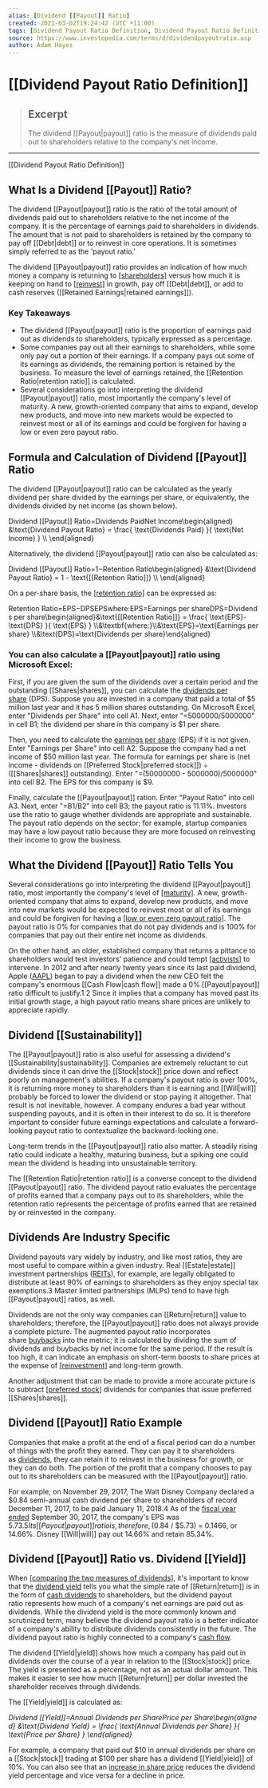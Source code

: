 ```yaml
---
alias: [Dividend [[Payout]] Ratio]
created: 2021-03-02T19:24:42 (UTC +11:00)
tags: [Dividend Payout Ratio Definition, Dividend Payout Ratio Definition]
source: https://www.investopedia.com/terms/d/dividendpayoutratio.asp
author: Adam Hayes
---
```


# [[Dividend Payout Ratio Definition]]

> ## Excerpt
> The dividend [[Payout|payout]] ratio is the measure of dividends paid out to shareholders relative to the company's net income.

---

[[Dividend Payout Ratio Definition]]
## What Is a Dividend [[Payout]] Ratio?

The dividend [[Payout|payout]] ratio is the ratio of the total amount of dividends paid out to shareholders relative to the net income of the company. It is the percentage of earnings paid to shareholders in dividends. The amount that is not paid to shareholders is retained by the company to pay off [[Debt|debt]] or to reinvest in core operations. It is sometimes simply referred to as the 'payout ratio.'

The dividend [[Payout|payout]] ratio provides an indication of how much money a company is returning to [[shareholders]](https://www.investopedia.com/terms/s/shareholder.asp) versus how much it is keeping on hand to [[reinvest]](https://www.investopedia.com/terms/r/[[Reinvestment|reinvestment]].asp) in growth, pay off [[Debt|debt]], or add to cash reserves ([[Retained Earnings|retained earnings]]). 

### Key Takeaways

-   The dividend [[Payout|payout]] ratio is the proportion of earnings paid out as dividends to shareholders, typically expressed as a percentage. 
-   Some companies pay out all their earnings to shareholders, while some only pay out a portion of their earnings. If a company pays out some of its earnings as dividends, the remaining portion is retained by the business. To measure the level of earnings retained, the [[Retention Ratio|retention ratio]] is calculated.
-   Several considerations go into interpreting the dividend [[Payout|payout]] ratio, most importantly the company's level of maturity. A new, growth-oriented company that aims to expand, develop new products, and move into new markets would be expected to reinvest most or all of its earnings and could be forgiven for having a low or even zero payout ratio.

## Formula and Calculation of Dividend [[Payout]] Ratio

The dividend [[Payout|payout]] ratio can be calculated as the yearly dividend per share divided by the earnings per share, or equivalently, the dividends divided by net income (as shown below).

Dividend [[Payout]] Ratio\=Dividends PaidNet Income\\begin{aligned} &\\text{Dividend Payout Ratio} = \\frac{ \\text{Dividends Paid} }{ \\text{Net Income} } \\\\ \\end{aligned}

Alternatively, the dividend [[Payout|payout]] ratio can also be calculated as:

Dividend [[Payout]] Ratio\=1−Retention Ratio\\begin{aligned} &\\text{Dividend Payout Ratio} = 1 - \\text{[[Retention Ratio]]} \\\\ \\end{aligned}

On a per-share basis, the [[retention ratio]](https://www.investopedia.com/terms/r/retentionratio.asp) can be expressed as:

Retention Ratio\=EPS−DPSEPSwhere:EPS\=Earnings per shareDPS\=Dividends per share\\begin{aligned}&\\text{[[Retention Ratio]]} = \\frac{ \\text{EPS}-\\text{DPS} }{ \\text{EPS} } \\\\&\\textbf{where:}\\\\&\\text{EPS}=\\text{Earnings per share} \\\\&\\text{DPS}=\\text{Dividends per share}\\end{aligned}

### You can also calculate a [[Payout|payout]] ratio using Microsoft Excel:

First, if you are given the sum of the dividends over a certain period and the outstanding [[Shares|shares]], you can calculate the [dividends per share](https://www.investopedia.com/terms/d/dividend-per-share.asp) (DPS). Suppose you are invested in a company that paid a total of $5 million last year and it has 5 million shares outstanding. On Microsoft Excel, enter "Dividends per Share" into cell A1. Next, enter "=5000000/5000000" in cell B1; the dividend per share in this company is $1 per share.

Then, you need to calculate the [earnings per share](https://www.investopedia.com/terms/e/eps.asp) (EPS) if it is not given. Enter "Earnings per Share" into cell A2. Suppose the company had a net income of $50 million last year. The formula for earnings per share is (net income - dividends on [[Preferred Stock|preferred stock]]) ÷ ([[Shares|shares]] outstanding). Enter "=(50000000 - 5000000)/5000000" into cell B2. The EPS for this company is $9.

Finally, calculate the [[Payout|payout]] ration. Enter "Payout Ratio" into cell A3. Next, enter "=B1/B2" into cell B3; the payout ratio is 11.11%. Investors use the ratio to gauge whether dividends are appropriate and sustainable. The payout ratio depends on the sector; for example, startup companies may have a low payout ratio because they are more focused on reinvesting their income to grow the business.

## What the Dividend [[Payout]] Ratio Tells You

Several considerations go into interpreting the dividend [[Payout|payout]] ratio, most importantly the company's level of [[maturity]](https://www.investopedia.com/terms/m/maturity.asp). A new, growth-oriented company that aims to expand, develop new products, and move into new markets would be expected to reinvest most or all of its earnings and could be forgiven for having a [[low or even zero payout ratio]](https://www.investopedia.com/ask/answers/05/irrvsnpvcapitalbudgeting.asp). The payout ratio is 0% for companies that do not pay dividends and is 100% for companies that pay out their entire net income as dividends.

On the other hand, an older, established company that returns a pittance to shareholders would test investors' patience and could tempt [[activists]](https://www.investopedia.com/terms/s/shareholderactivist.asp) to intervene. In 2012 and after nearly twenty years since its last paid dividend, Apple ([AAPL](https://www.investopedia.com/markets/[[Quote|quote]]?tvwidgetsymbol=aapl)) began to pay a dividend when the new CEO felt the company's enormous [[Cash Flow|cash flow]] made a 0% [[Payout|payout]] ratio difficult to justify.1 2 Since it implies that a company has moved past its initial growth stage, a high payout ratio means share prices are unlikely to appreciate rapidly.

## Dividend [[Sustainability]]

The [[Payout|payout]] ratio is also useful for assessing a dividend's [[Sustainability|sustainability]]. Companies are extremely reluctant to cut dividends since it can drive the [[Stock|stock]] price down and reflect poorly on management's abilities. If a company's payout ratio is over 100%, it is returning more money to shareholders than it is earning and [[Will|will]] probably be forced to lower the dividend or stop paying it altogether. That result is not inevitable, however. A company endures a bad year without suspending payouts, and it is often in their interest to do so. It is therefore important to consider future earnings expectations and calculate a forward-looking payout ratio to contextualize the backward-looking one.

Long-term trends in the [[Payout|payout]] ratio also matter. A steadily rising ratio could indicate a healthy, maturing business, but a spiking one could mean the dividend is heading into unsustainable territory.

The [[Retention Ratio|retention ratio]] is a converse concept to the dividend [[Payout|payout]] ratio. The dividend payout ratio evaluates the percentage of profits earned that a company pays out to its shareholders, while the retention ratio represents the percentage of profits earned that are retained by or reinvested in the company.

## Dividends Are Industry Specific

Dividend payouts vary widely by industry, and like most ratios, they are most useful to compare within a given industry. Real [[Estate|estate]] investment partnerships ([REITs](https://www.investopedia.com/terms/r/reit.asp)), for example, are legally obligated to distribute at least 90% of earnings to shareholders as they enjoy special tax exemptions.3 Master limited partnerships (MLPs) tend to have high [[Payout|payout]] ratios, as well. 

Dividends are not the only way companies can [[Return|return]] value to shareholders; therefore, the [[Payout|payout]] ratio does not always provide a complete picture. The augmented payout ratio incorporates share [buybacks](https://www.investopedia.com/terms/b/buyback.asp) into the metric; it is calculated by dividing the sum of dividends and buybacks by net income for the same period. If the result is too high, it can indicate an emphasis on short-term boosts to share prices at the expense of [[reinvestment]](https://www.investopedia.com/ask/answers/which-option-better-mutual-fund-growth-option-dividend-[[Reinvestment|reinvestment]]-option/) and long-term growth.

Another adjustment that can be made to provide a more accurate picture is to subtract [[preferred stock]](https://www.investopedia.com/terms/p/preferredstock.asp) dividends for companies that issue preferred [[Shares|shares]].

## Dividend [[Payout]] Ratio Example

Companies that make a profit at the end of a fiscal period can do a number of things with the profit they earned. They can pay it to shareholders as [dividends](https://www.investopedia.com/terms/d/dividend.asp), they can retain it to reinvest in the business for growth, or they can do both. The portion of the profit that a company chooses to pay out to its shareholders can be measured with the [[Payout|payout]] ratio.

For example, on November 29, 2017, The Walt Disney Company declared a $0.84 semi-annual cash dividend per share to shareholders of record December 11, 2017, to be paid January 11, 2018.4 As of the [fiscal year ended](https://www.investopedia.com/terms/f/fiscalyearend.asp) September 30, 2017, the company's EPS was $5.73.5 Its [[Payout|payout]] ratio is, therefore, ($0.84 / $5.73) = 0.1466, or 14.66%. Disney [[Will|will]] pay out 14.66% and retain 85.34%.

## Dividend [[Payout]] Ratio vs. Dividend [[Yield]]

When [[comparing the two measures of dividends]](https://www.investopedia.com/ask/answers/111314/what-difference-between-dividend-[[Yield|yield]]-and-dividend-[[Payout|payout]]-ratio.asp), it's important to know that the [dividend yield](https://www.investopedia.com/video/play/understanding-dividend-yields/) tells you what the simple rate of [[Return|return]] is in the form of [cash dividends](https://www.investopedia.com/terms/c/cashdividend.asp) to shareholders, but the dividend payout ratio represents how much of a company's net earnings are paid out as dividends. While the dividend yield is the more commonly known and scrutinized term, many believe the dividend payout ratio is a better indicator of a company's ability to distribute dividends consistently in the future. The dividend payout ratio is highly connected to a company's [cash flow](https://www.investopedia.com/terms/c/cashflow.asp).

The dividend [[Yield|yield]] shows how much a company has paid out in dividends over the course of a year in relation to the [[Stock|stock]] price. The yield is presented as a percentage, not as an actual dollar amount. This makes it easier to see how much [[Return|return]] per dollar invested the shareholder receives through dividends.

The [[Yield|yield]] is calculated as:

_Dividend [[Yield]]\=Annual Dividends per SharePrice per Share\\begin{aligned} &\\text{Dividend Yield} = \\frac{ \\text{Annual Dividends per Share} }{ \\text{Price per Share} } \\end{aligned}_ 

For example, a company that paid out $10 in annual dividends per share on a [[Stock|stock]] trading at $100 per share has a dividend [[Yield|yield]] of 10%. You can also see that an [increase in share price](https://www.investopedia.com/ask/answers/061615/how-companys-share-price-determined.asp) reduces the dividend yield percentage and vice versa for a decline in price.
